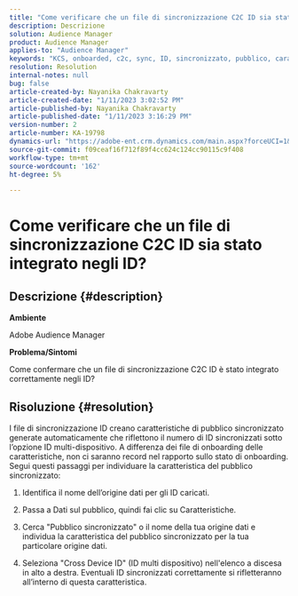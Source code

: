 ```yaml
---
title: "Come verificare che un file di sincronizzazione C2C ID sia stato integrato nei tuoi ID?"
description: Descrizione
solution: Audience Manager
product: Audience Manager
applies-to: "Audience Manager"
keywords: "KCS, onboarded, c2c, sync, ID, sincronizzato, pubblico, caratteristica, stato, report"
resolution: Resolution
internal-notes: null
bug: false
article-created-by: Nayanika Chakravarty
article-created-date: "1/11/2023 3:02:52 PM"
article-published-by: Nayanika Chakravarty
article-published-date: "1/11/2023 3:16:29 PM"
version-number: 2
article-number: KA-19798
dynamics-url: "https://adobe-ent.crm.dynamics.com/main.aspx?forceUCI=1&pagetype=entityrecord&etn=knowledgearticle&id=8e25c401-c191-ed11-aad1-6045bd006e5a"
source-git-commit: f09ceaf16f712f89f4cc624c124cc90115c9f408
workflow-type: tm+mt
source-wordcount: '162'
ht-degree: 5%

---
```


# Come verificare che un file di sincronizzazione C2C ID sia stato integrato negli ID?

## Descrizione {#description}


<b>Ambiente</b>

Adobe Audience Manager

<b>Problema/Sintomi</b>

Come confermare che un file di sincronizzazione C2C ID è stato integrato correttamente negli ID?




## Risoluzione {#resolution}


I file di sincronizzazione ID creano caratteristiche di pubblico sincronizzato generate automaticamente che riflettono il numero di ID sincronizzati sotto l’opzione ID multi-dispositivo. A differenza dei file di onboarding delle caratteristiche, non ci saranno record nel rapporto sullo stato di onboarding. Segui questi passaggi per individuare la caratteristica del pubblico sincronizzato:

1) Identifica il nome dell’origine dati per gli ID caricati.

2) Passa a Dati sul pubblico, quindi fai clic su Caratteristiche.

3) Cerca &quot;Pubblico sincronizzato&quot; o il nome della tua origine dati e individua la caratteristica del pubblico sincronizzato per la tua particolare origine dati.

4) Seleziona &quot;Cross Device ID&quot; (ID multi dispositivo) nell&#39;elenco a discesa in alto a destra. Eventuali ID sincronizzati correttamente si rifletteranno all’interno di questa caratteristica.

